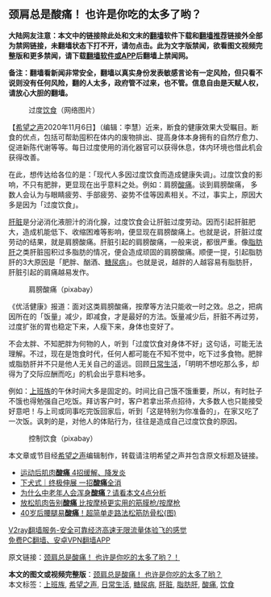  <h2>颈肩总是酸痛！ 也许是你吃的太多了哟？</h2> <p class="notice"><b>大陆网友注意：本文中的链接除此处和文末的<a href="https://github.com/bannedbook/fanqiang" >翻墙</a>软件下载和<a href="https://github.com/killgcd/justmysocks/blob/master/README.md">翻墙推荐</a>链接外全部为禁网链接，未翻墙状态下打不开，请勿点击。此为文字版禁闻，欲看图文视频完整版和更多禁闻，请下载<a href="https://github.com/bannedbook/fanqiang">翻墙软件或APP</a>后翻墙上禁闻网。</p><p>备注：翻墙看新闻非常安全，翻墙以真实身份发表敏感言论有一定风险，但只看不说则没有任何风险，翻的人太多，政府管不过来，也不管。信息自由是天赋人权，请放心大胆的翻墙。</b></p>  <div class="entry"> <figure><figcaption>过度<a href="https://www.bannedbook.org/bnews/tag/%e9%a5%ae%e9%a3%9f/" class="st_tag internal_tag" rel="tag" title="标签 饮食 下的日志">饮食</a>（网络图片）</figcaption></figure> <p>【<span class='wp_keywordlink_affiliate'><a href="https://www.soundofhope.org" title="希望之声" target="_blank">希望之声</a></span>2020年11月6日】（编辑：李慧）近来，断食的健康效果大受瞩目。断食的优点，包括可帮助囤积在体内的废物排出、提高身体本身拥有的自然疗愈力、促进新陈代谢等等。每日过度使用的消化器官可以获得休息，体内环境也借此机会获得改善。</p> <p>在此，想传达给各位的是：「现代人多因过度饮食而造成健康失调」。过度饮食的影响，不只有肥胖，更显现在出乎意料之处。例如：肩膀<a href="https://www.bannedbook.org/bnews/tag/%E9%85%B8%E7%97%9B/" class="st_tag internal_tag" rel="tag" title="标签 酸痛 下的日志">酸痛</a>。谈到肩膀酸痛， 多数人会认为与眼睛疲劳、手部疲劳、姿势不佳等因素相关。不过，事实上，原因大多是因为「过度饮食」。</p>  <p><a href="https://www.bannedbook.org/bnews/tag/%e8%82%9d%e8%84%8f/" class="st_tag internal_tag" rel="tag" title="标签 肝脏 下的日志">肝脏</a>是分泌消化液胆汁的消化腺，过度饮食会让肝脏过度劳动。因而引起肝脏肥大，造成机能低下、收缩困难等影响，便显现在肩膀酸痛上。也就是说，肝脏过度劳动的结果，就是肩膀酸痛。肝脏引起的肩膀酸痛，一般来说，都很严重。像<a href="https://www.bannedbook.org/bnews/tag/%e8%84%82%e8%82%aa%e8%82%9d/" class="st_tag internal_tag" rel="tag" title="标签 脂肪肝 下的日志">脂肪肝</a>之类肝脏囤积过多脂肪的情况，便会造成顽固的肩膀酸痛。顺便一提，引起脂肪肝的3大原因是「肥胖、酗酒、<a href="https://www.bannedbook.org/bnews/tag/%e7%b3%96%e5%b0%bf%e7%97%85/" class="st_tag internal_tag" rel="tag" title="标签 糖尿病 下的日志">糖尿病</a>」。也就是说，越胖的人越容易有脂肪肝，肝脏引起的肩痛越易发作。</p> <figure><figcaption> 肩膀酸痛（pixabay）</figcaption></figure> <p>《优活健康》报道：面对这类肩膀酸痛，按摩等方法只能收一时之效。总之，把病因所在的「饭量」减少，即减食，才是最好的方法。饭量减少后，肝脏不再过劳，过度扩张的胃也稳定下来，人瘦下来，身体也变好了。</p>  <p>不会太胖、不知肥胖为何物的人，听到「过度饮食对身体不好」这句话，可能无法理解。不过，现在是饱食时代，任何人都可能在不知不觉中，吃下过多食物。肥胖或脂肪肝并不只是他人无关自己的遥远。回顾<a href="https://www.bannedbook.org/bnews/tag/%e6%97%a5%e5%b8%b8%e7%94%9f%e6%b4%bb/" class="st_tag internal_tag" rel="tag" title="标签 日常生活 下的日志">日常生活</a>，「明明不想吃那么多，却得为了交际应酬而吃」的机会出乎意料地多。</p> <p>例如：<a href="https://www.bannedbook.org/bnews/tag/%e4%b8%8a%e7%8f%ad%e6%97%8f/" class="st_tag internal_tag" rel="tag" title="标签 上班族 下的日志">上班族</a>的午休时间大多是固定的。时间比自己饿不饿重要，所以，有时肚子不饿也得勉强自己吃饭。拜访客户时，客户若拿出茶点招待，大多数人也只能接受好意吧！与上司或同事吃完饭回家后，听到「这是特别为你准备的」，在家又吃了一次饭。讽刺的是，对他人的体贴行为，往往是造成自己过度饮食的原因。</p>  <figure><figcaption> 控制饮食（pixabay）</figcaption></figure> <p>本文章或节目经<a href="https://www.bannedbook.org/bnews/tag/%e5%b8%8c%e6%9c%9b%e4%b9%8b%e5%a3%b0/" class="st_tag internal_tag" rel="tag" title="标签 希望之声 下的日志">希望之声</a>编辑制作，转载请注明希望之声并包含原文标题及链接。</p> <ul class='op-related-articles' title='相关阅读'> <li><a href='https://www.bannedbook.org/bnews/health/20201102/1424233.html' target='_blank'>运动后肌肉<b>酸痛</b> 4招缓解、降发炎</a></li> <li><a href='https://www.bannedbook.org/bnews/health/20201019/1416389.html' target='_blank'>下犬式｜终极伸展 一招<b>酸痛</b>全消</a></li> <li><a href='https://www.bannedbook.org/bnews/health/20201002/1406652.html' target='_blank'>为什么中老年人会浑身<b>酸痛</b>？请看本文4点分析</a></li> <li><a href='https://www.bannedbook.org/bnews/health/20200920/1399780.html' target='_blank'>放松肌肉告别<b>酸痛</b> 比按摩椅更实用的筋膜枪/按摩枪</a></li> <li><a href='https://www.bannedbook.org/bnews/health/20200901/1389140.html' target='_blank'>40岁后腰腿易<b>酸痛</b>！超简单走路法松筋防骨松{图)</a></li> </ul> <p class="texttj"> <a href="https://www.bannedbook.org/forum23/topic22702.html" target="_blank">V2ray翻墙服务-安全可靠经济高速无限流量体验飞的感觉</a><br/> <a href="https://github.com/bannedbook/fanqiang/wiki/%E7%A6%81%E9%97%BB%E7%BD%91%E5%AE%89%E5%8D%93%E7%BF%BB%E5%A2%99%E6%96%B0%E9%97%BBAPP" target="_blank">免费PC翻墙、安卓VPN翻墙APP</a></p><p>原文链接：<a class="src_link"  href="https://www.soundofhope.org/post/270384" target="_blank">颈肩总是酸痛！ 也许是你吃的太多了哟？！</a></p><a name='sharetosocial'></a>       <div><b>本文的图文或视频完整版</b>：<a href='https://www.bannedbook.org/bnews/comments/20201107/1427039.html'>颈肩总是酸痛！ 也许是你吃的太多了哟？</a></div>  </div><!--END ENTRY--> <div class="postfooter"> <div>本文标签：<a href="https://www.bannedbook.org/bnews/tag/%e4%b8%8a%e7%8f%ad%e6%97%8f/" rel="tag">上班族</a>, <a href="https://www.bannedbook.org/bnews/tag/%e5%b8%8c%e6%9c%9b%e4%b9%8b%e5%a3%b0/" rel="tag">希望之声</a>, <a href="https://www.bannedbook.org/bnews/tag/%e6%97%a5%e5%b8%b8%e7%94%9f%e6%b4%bb/" rel="tag">日常生活</a>, <a href="https://www.bannedbook.org/bnews/tag/%e7%b3%96%e5%b0%bf%e7%97%85/" rel="tag">糖尿病</a>, <a href="https://www.bannedbook.org/bnews/tag/%e8%82%9d%e8%84%8f/" rel="tag">肝脏</a>, <a href="https://www.bannedbook.org/bnews/tag/%e8%84%82%e8%82%aa%e8%82%9d/" rel="tag">脂肪肝</a>, <a href="https://www.bannedbook.org/bnews/tag/%E9%85%B8%E7%97%9B/" rel="tag">酸痛</a>, <a href="https://www.bannedbook.org/bnews/tag/%e9%a5%ae%e9%a3%9f/" rel="tag">饮食</a></div>  </div><!--END POSTFOOTER--> 